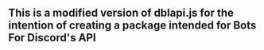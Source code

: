 ## This is a modified version of dblapi.js for the intention of creating a package intended for Bots For Discord's API